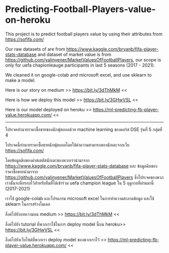 # Predicting-Football-Players-value-on-heroku

This project is to predict football players value by using their attributes from https://sofifa.com/

Our raw datasets of are from https://www.kaggle.com/bryanb/fifa-player-stats-database and dataset of market value is from https://github.com/yalinyener/MarketValuesOfFootballPlayers, our scope is only for uefa chapionleauge participants in last 5 seasons (2017 - 2021).

We cleaned it on google-colab and microsoft excel, and use sklearn to make a model. 

Here is our story on medium >> https://bit.ly/3dThMkM <<

Here is how we deploy this model >> https://bit.ly/3GHwVSL << 

Here is our model deployed on heroku >> https://ml-predicting-fb-player-value.herokuapp.com/ << 

---------------------------------------------------------------------------------------------

โปรเจคทำนายราคาซื้อขายของนักฟุตบอลด้วย machine learning ของคอร์ส DSE รุ่นที่ 5 กลุ่มที่ 4

โปรเจคนี้ทำนายราคาซื้อขายนักฟุตบอลโดยใช้ค่าความสามารถของนักเตะจากเว็บ https://sofifa.com/

โดยข้อมูลดิบของค่าสเตตัสนักเตะของพวกเรานำมาจาก https://www.kaggle.com/bryanb/fifa-player-stats-database และ ข้อมูลดิบของราคาซื้อขายนำมาจาก https://github.com/yalinyener/MarketValuesOfFootballPlayers ซึ่งโปรเจคของพวกเรานั้นจะตีกรอบไว้สำหรับทีมที่ได้เข้าร่วม uefa champion league ใน 5 ฤดูกาลที่ผ่านมานี้ (2017-2021)

เราใช้ google-colab และโปรแกรม microsoft excel ในการทำความสะอาดข้อมูล และใช้ sklearn ในการสร้างโมเดล


ลิ้งค์ไปยังบทความบน medium >> https://bit.ly/3dThMkM <<

ลิ้งค์ไปยัง tutorial ที่พวกเราใช้ในการ deploy model นี้บน heroku>> https://bit.ly/3GHwVSL << 

ลิ้งค์ไปยังเว็บไซต์ที่พวกเรา deploy model ของพวกเราไว้ >> https://ml-predicting-fb-player-value.herokuapp.com/ << 
